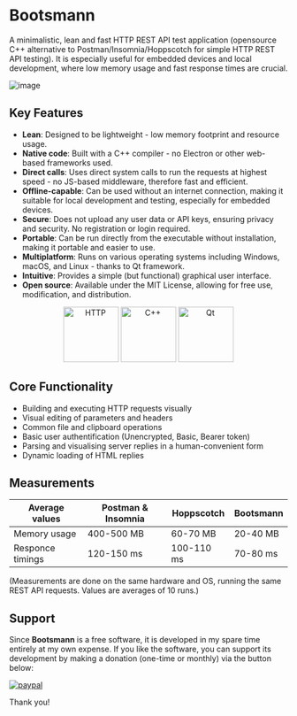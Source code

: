 # Bootsmann
A minimalistic, lean and fast HTTP REST API test application (opensource C++ alternative to Postman/Insomnia/Hoppscotch for simple HTTP REST API testing).
It is especially useful for embedded devices and local development, where low memory usage and fast response times are crucial.

![image](https://github.com/user-attachments/assets/9f43498b-016d-4178-962f-4eae6ed43bef)

## Key Features
- **Lean**: Designed to be lightweight - low memory footprint and resource usage.
- **Native code**: Built with a C++ compiler - no Electron or other web-based frameworks used.
- **Direct calls**: Uses direct system calls to run the requests at highest speed - no JS-based middleware, therefore fast and efficient.
- **Offline-capable**: Can be used without an internet connection, making it suitable for local development and testing, especially for embedded devices.
- **Secure**: Does not upload any user data or API keys, ensuring privacy and security. No registration or login required.
- **Portable**: Can be run directly from the executable without installation, making it portable and easier to use.
- **Multiplatform**: Runs on various operating systems including Windows, macOS, and Linux - thanks to Qt framework.
- **Intuitive**: Provides a simple (but functional) graphical user interface.
- **Open source**: Available under the MIT License, allowing for free use, modification, and distribution.

<p align="center">
<img src="https://github.com/user-attachments/assets/b2a53b30-249e-4b5b-bd82-32bfbc65fe14" alt="HTTP" width="100">
<img src="https://github.com/user-attachments/assets/83787c03-e304-44cd-ba78-6a07ebe14c1f" alt="C++" width="100">
<img src="https://github.com/user-attachments/assets/22eb374a-8e25-4265-954d-e86a0e415578" alt="Qt" width="100">
</p>

## Core Functionality
- Building and executing HTTP requests visually
- Visual editing of parameters and headers
- Common file and clipboard operations
- Basic user authentification (Unencrypted, Basic, Bearer token)
- Parsing and visualising server replies in a human-convenient form
- Dynamic loading of HTML replies

## Measurements

| Average values            | Postman & Insomnia    | Hoppscotch	| Bootsmann
| --------------------------| --------------------- |-----------	|--------------- 
| Memory usage				| 400-500 MB			| 60-70 MB		| 20-40 MB
| Responce timings			| 120-150 ms			| 100-110 ms	| 70-80 ms

(Measurements are done on the same hardware and OS, running the same REST API requests. Values are averages of 10 runs.)

## Support
Since **Bootsmann** is a free software, it is developed in my spare time entirely at my own expense.
If you like the software, you can support its development by making a donation (one-time or monthly) via the button below:

  [![paypal](https://www.paypalobjects.com/en_US/i/btn/btn_donateCC_LG.gif)](https://www.paypal.com/cgi-bin/webscr?cmd=_s-xclick&hosted_button_id=Z35EHHJ3729GG&source=url)

Thank you!

